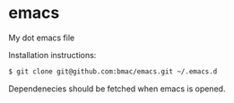 emacs
=====

My dot emacs file 

Installation instructions:
```bash
$ git clone git@github.com:bmac/emacs.git ~/.emacs.d
```

Dependenecies should be fetched when emacs is opened.

